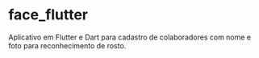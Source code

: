 # face_flutter
Aplicativo em Flutter e Dart para cadastro de colaboradores com nome e foto para reconhecimento de rosto.
